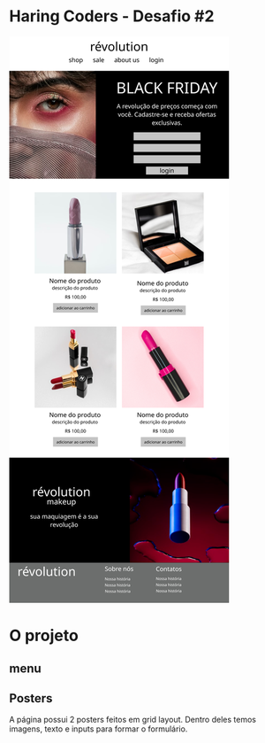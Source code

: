 # Haring Coders - Desafio #2

![](https://github.com/cabarros3/gama-challange2-ecommerce/blob/main/assets/Desktop%20-%201.png)

# O projeto

## menu

## Posters

A página possui 2 posters feitos em grid layout. Dentro deles temos imagens, texto e inputs para formar o formulário.

## 
